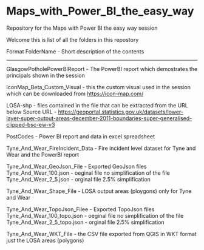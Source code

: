 # Maps_with_Power_BI_the_easy_way
Repository for the Maps with Power BI the easy way session

Welcome this is list of all the folders in this repostory

Format FolderName - Short description of the contents

------------------------------------------------------------------------------------------------

GlasgowPotholePowerBIReport - The PowerBI report which demostrates the principals shown in the session

IconMap_Beta_Custom_Visual - this the custom visual used in the session which can be downloaded from https://icon-map.com/

LOSA-shp - files contained in the file that can be extracted from the URL below
Source URL - https://geoportal.statistics.gov.uk/datasets/lower-layer-super-output-areas-december-2011-boundaries-super-generalised-clipped-bsc-ew-v3

PostCodes - Power BI report and data in excel spreadsheet

Tyne_And_Wear_FireIncident_Data - Fire incident level dataset for Tyne and Wear and the PowerBI report

Tyne_And_Wear_GeoJson_File - Exported GeoJson files
	Tyne_And_Wear_100.json - oeginal file no simplification of the file  
	Tyne_And_Wear_2_5.json - orginal file 2.5% simplification
	
Tyne_And_Wear_Shape_File - LOSA output areas (ploygons) only for Tyne and Wear

Tyne_And_Wear_TopoJson_Filee - Exported TopoJson files
	Tyne_And_Wear_100_topo.json - oeginal file no simplification of the file  
	Tyne_And_Wear_2_5_topo.json - orginal file 2.5% simplification
	
Tyne_And_Wear_WKT_File - the CSV file exported from QGIS in WKT format just the LOSA areas (polygons)
